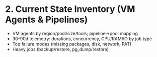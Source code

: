 # 2. Current State Inventory (VM Agents & Pipelines)
- VM agents by region/pool/size/tools; pipeline→pool mapping
- 30–90d telemetry: durations, concurrency, CPU/RAM/IO by job type
- Top failure modes (missing packages, disk, network, PAT)
- Heavy jobs (backup/restore, pg_dump/restore)
